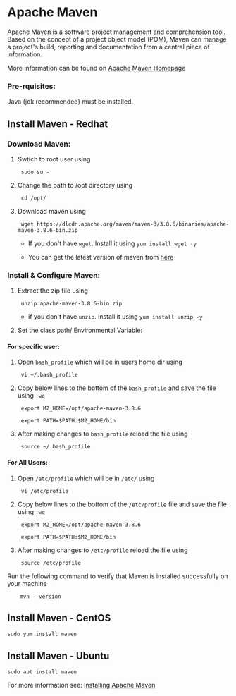 Apache Maven
============

Apache Maven is a software project management and comprehension tool. Based on the concept of a project object model (POM), Maven can manage a project's build, reporting and documentation from a central piece of information.

More information can be found on [Apache Maven Homepage](https://maven.apache.org/)

### Pre-rquisites:

Java (jdk recommended) must be installed.

Install Maven - Redhat
------------------------------------

### Download Maven:
    
1. Swtich to root user using 
  
        sudo su - 

2. Change the path to /opt directory using
  
        cd /opt/

3. Download maven using 

        wget https://dlcdn.apache.org/maven/maven-3/3.8.6/binaries/apache-maven-3.8.6-bin.zip

    *  If you don't have `wget`. Install it using `yum install wget -y`
                                                     
    *  You can get the latest version of maven from [here](https://maven.apache.org/download.cgi)

### Install & Configure Maven:
                          
1. Extract the zip file using 

        unzip apache-maven-3.8.6-bin.zip
     
    *  if you don't have `unzip`. Install it using `yum install unzip -y`

2. Set the class path/ Environmental Variable:

#### For specific user: 

1. Open `bash_profile` which will be in users home dir using 

        vi ~/.bash_profile

2. Copy below lines to the bottom of the `bash_profile` and save the file using `:wq` 

        export M2_HOME=/opt/apache-maven-3.8.6
  
        export PATH=$PATH:$M2_HOME/bin

3. After making changes to `bash_profile` reload the file using 

        source ~/.bash_profile 

#### For All Users:

1. Open `/etc/profile` which will be in `/etc/` using 

        vi /etc/profile

2. Copy below lines to the bottom of the `/etc/profile` file and save the file using `:wq` 

        export M2_HOME=/opt/apache-maven-3.8.6
  
        export PATH=$PATH:$M2_HOME/bin

3. After making changes to `/etc/profile` reload the file using 

        source /etc/profile
                                                     

Run the following command to verify that Maven is installed successfully on your machine 

        mvn --version

Install Maven - CentOS
------------------------------------
    sudo yum install maven

Install Maven - Ubuntu
------------------------------------
    sudo apt install maven

For more information see: [Installing Apache Maven](https://maven.apache.org/install.html)

